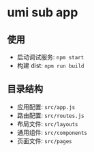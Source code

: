 # umi sub app

## 使用

- 启动调试服务: `npm start`
- 构建 dist: `npm run build`

## 目录结构

- 应用配置: `src/app.js`
- 路由配置: `src/routes.js`
- 布局文件: `src/layouts`
- 通用组件: `src/components`
- 页面文件: `src/pages`


